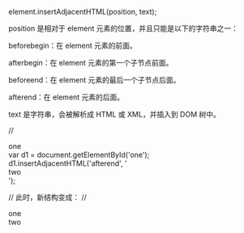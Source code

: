 element.insertAdjacentHTML(position, text);

position 是相对于 element 元素的位置，并且只能是以下的字符串之一：

beforebegin：在 element 元素的前面。

afterbegin：在 element 元素的第一个子节点前面。

beforeend：在 element 元素的最后一个子节点后面。

afterend：在 element 元素的后面。

text 是字符串，会被解析成 HTML 或 XML，并插入到 DOM 树中。

// <div id="one">one</div> 
var d1 = document.getElementById('one'); 
d1.insertAdjacentHTML('afterend', '<div id="two">two</div>');

// 此时，新结构变成：
// <div id="one">one</div><div id="two">two</div>
